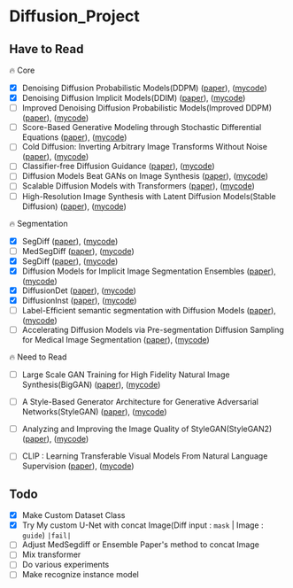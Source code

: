 # Diffusion_Project

## Have to Read
🔥 Core
- [x] Denoising Diffusion Probabilistic Models(DDPM) ([paper](https://arxiv.org/abs/2006.11239)), ([mycode](https://github.com/kgh6784/Diffusion/blob/main/DDPM/DDPM_HuggingFace.ipynb))
- [x] Denoising Diffusion Implicit Models(DDIM) ([paper](https://arxiv.org/abs/2010.02502)), ([mycode]())
- [ ] Improved Denoising Diffusion Probabilistic Models(Improved DDPM) ([paper]([https://arxiv.org/abs/2010.02502](https://arxiv.org/abs/2102.09672))), ([mycode]())
- [ ] Score-Based Generative Modeling through Stochastic Differential Equations ([paper](https://arxiv.org/abs/2011.13456)), ([mycode]())
- [ ] Cold Diffusion: Inverting Arbitrary Image Transforms Without Noise ([paper](https://arxiv.org/abs/2208.09392)), ([mycode]())
- [ ] Classifier-free Diffusion Guidance ([paper](https://arxiv.org/abs/2207.12598)), ([mycode]())
- [ ] Diffusion Models Beat GANs on Image Synthesis ([paper](https://arxiv.org/abs/2105.05233)), ([mycode]())
- [ ] Scalable Diffusion Models with Transformers ([paper](https://arxiv.org/abs/2212.09748)), ([mycode]())
- [ ] High-Resolution Image Synthesis with Latent Diffusion Models(Stable Diffusion) ([paper](https://arxiv.org/abs/2112.10752)), ([mycode]())

🔥 Segmentation
- [x] SegDiff ([paper](https://arxiv.org/abs/2112.00390)), ([mycode]())
- [ ] MedSegDiff ([paper](https://github.com/WuJunde/MedSegDiff)), ([mycode]())
- [x] SegDiff ([paper](https://arxiv.org/abs/2112.00390)), ([mycode]())
- [x] Diffusion Models for Implicit Image Segmentation Ensembles ([paper]()), ([mycode]())
- [x] DiffusionDet ([paper](https://arxiv.org/abs/2211.09788)), ([mycode]())
- [x] DiffusionInst ([paper](https://arxiv.org/abs/2212.02773)), ([mycode]())
- [ ] Label-Efficient semantic segmentation with Diffusion Models ([paper](https://arxiv.org/abs/2112.03126)), ([mycode]())
- [ ] Accelerating Diffusion Models via Pre-segmentation Diffusion Sampling for Medical Image Segmentation ([paper](https://arxiv.org/abs/2210.17408)), ([mycode]())

🔥 Need to Read
- [ ] Large Scale GAN Training for High Fidelity Natural Image Synthesis(BigGAN) ([paper](https://arxiv.org/abs/1809.11096)), ([mycode]())
- [ ] A Style-Based Generator Architecture for Generative Adversarial Networks(StyleGAN) ([paper](https://arxiv.org/abs/1812.04948)), ([mycode]())
- [ ] Analyzing and Improving the Image Quality of StyleGAN(StyleGAN2) ([paper](https://arxiv.org/abs/1912.04958)), ([mycode]())
- [ ] CLIP : Learning Transferable Visual Models From Natural Language Supervision ([paper](https://arxiv.org/abs/2103.00020)), ([mycode]())


## Todo

- [x] Make Custom Dataset Class
- [x] Try My custom U-Net with concat Image(Diff input : `mask` | Image : `guide`) `|fail|`
- [ ] Adjust MedSegdiff or Ensemble Paper's method to concat Image
- [ ] Mix transformer
- [ ] Do various experiments
- [ ] Make recognize instance model
